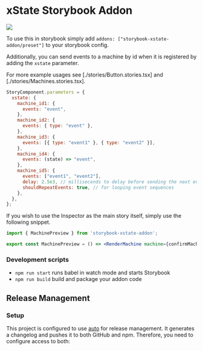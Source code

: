 # xState Storybook Addon

![](./preview.png)

To use this in storybook simply add `addons: ["storybook-xstate-addon/preset"]` to your storybook config.

Additionally, you can send events to a machine by id when it is registered by adding the `xstate` parameter.

For more example usages see [./stories/Button.stories.tsx] and [./stories/Machines.stories.tsx].

```jsx
StoryComponent.parameters = {
  xstate: {
    machine_id1: {
      events: "event",
    },
    machine_id2: {
      events: { type: "event" },
    },
    machine_id3: {
      events: [{ type: "event1" }, { type: "event2" }],
    },
    machine_id4: {
      events: (state) => "event",
    },
    machine_id5: {
      events: ["event1", "event2"],
      delay: 2.5e3, // milliseconds to delay before sending the next event
      shouldRepeatEvents: true, // for looping event sequences
    },
  },
};
```

If you wish to use the Inspector as the main story itself, simply use the following snippet.

```jsx
import { MachinePreview } from 'storybook-xstate-addon';

export const MachinePreview = () => <RenderMachine machine={confirmMachine} options={...optionsToUseMachine} events={[...events]} />;
```

### Development scripts

- `npm run start` runs babel in watch mode and starts Storybook
- `npm run build` build and package your addon code

## Release Management

### Setup

This project is configured to use [auto](https://github.com/intuit/auto) for release management. It generates a changelog and pushes it to both GitHub and npm. Therefore, you need to configure access to both:
